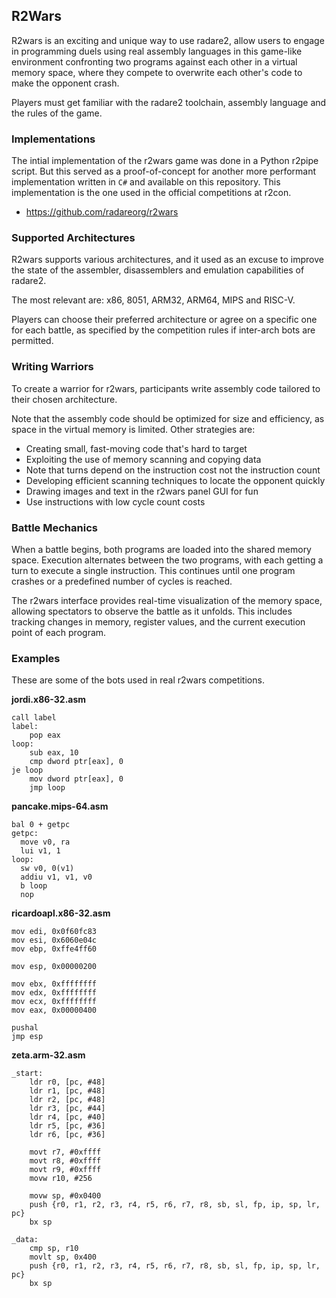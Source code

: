 ## R2Wars

R2wars is an exciting and unique way to use radare2, allow users to engage in programming duels using real assembly languages in this game-like environment confronting two programs against each other in a virtual memory space, where they compete to overwrite each other's code to make the opponent crash.

Players must get familiar with the radare2 toolchain, assembly language and the rules of the game.

### Implementations

The intial implementation of the r2wars game was done in a Python r2pipe script. But this served as a proof-of-concept for another more performant implementation written in `C#` and available on this repository. This implementation is the one used in the official competitions at r2con.

* https://github.com/radareorg/r2wars

### Supported Architectures

R2wars supports various architectures, and it used as an excuse to improve the state of the assembler, disassemblers and emulation capabilities of radare2.

The most relevant are: x86, 8051, ARM32, ARM64, MIPS and  RISC-V.

Players can choose their preferred architecture or agree on a specific one for each battle, as specified by the competition rules if inter-arch bots are permitted.

### Writing Warriors

To create a warrior for r2wars, participants write assembly code tailored to their chosen architecture.

Note that the assembly code should be optimized for size and efficiency, as space in the virtual memory is limited. Other strategies are:

* Creating small, fast-moving code that's hard to target
* Exploiting the use of memory scanning and copying data
* Note that turns depend on the instruction cost not the instruction count
* Developing efficient scanning techniques to locate the opponent quickly
* Drawing images and text in the r2wars panel GUI for fun
* Use instructions with low cycle count costs

### Battle Mechanics

When a battle begins, both programs are loaded into the shared memory space. Execution alternates between the two programs, with each getting a turn to execute a single instruction. This continues until one program crashes or a predefined number of cycles is reached.

The r2wars interface provides real-time visualization of the memory space, allowing spectators to observe the battle as it unfolds. This includes tracking changes in memory, register values, and the current execution point of each program.

### Examples

These are some of the bots used in real r2wars competitions.

**jordi.x86-32.asm**

```assembly
call label
label:
	pop eax
loop:
	sub eax, 10
	cmp dword ptr[eax], 0
je loop
	mov dword ptr[eax], 0
	jmp loop
```

**pancake.mips-64.asm**

```assembly
bal 0 + getpc
getpc:
  move v0, ra
  lui v1, 1
loop:
  sw v0, 0(v1)
  addiu v1, v1, v0
  b loop
  nop
```

**ricardoapl.x86-32.asm**

```
mov edi, 0x0f60fc83
mov esi, 0x6060e04c
mov ebp, 0xffe4ff60

mov esp, 0x00000200

mov ebx, 0xffffffff
mov edx, 0xffffffff
mov ecx, 0xffffffff
mov eax, 0x00000400

pushal
jmp esp
```

**zeta.arm-32.asm**

```
_start:
    ldr r0, [pc, #48]
    ldr r1, [pc, #48]
    ldr r2, [pc, #48]
    ldr r3, [pc, #44]
    ldr r4, [pc, #40]
    ldr r5, [pc, #36]
    ldr r6, [pc, #36]

    movt r7, #0xffff
    movt r8, #0xffff
    movt r9, #0xffff
    movw r10, #256

    movw sp, #0x0400
    push {r0, r1, r2, r3, r4, r5, r6, r7, r8, sb, sl, fp, ip, sp, lr, pc}
    bx sp

_data:
    cmp sp, r10
    movlt sp, 0x400
    push {r0, r1, r2, r3, r4, r5, r6, r7, r8, sb, sl, fp, ip, sp, lr, pc}
    bx sp
```

